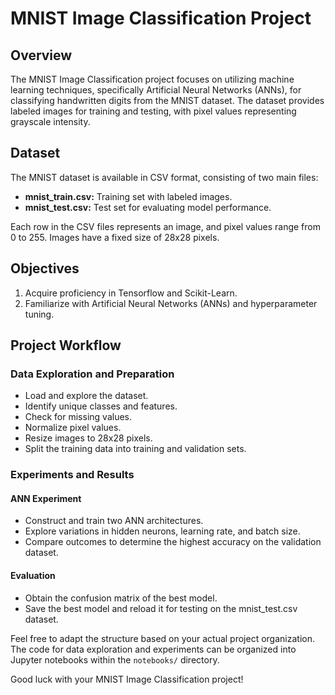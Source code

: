 # MNIST Image Classification Project

## Overview
The MNIST Image Classification project focuses on utilizing machine learning techniques, specifically Artificial Neural Networks (ANNs), for classifying handwritten digits from the MNIST dataset. The dataset provides labeled images for training and testing, with pixel values representing grayscale intensity.

## Dataset
The MNIST dataset is available in CSV format, consisting of two main files:
- **mnist_train.csv:** Training set with labeled images.
- **mnist_test.csv:** Test set for evaluating model performance.

Each row in the CSV files represents an image, and pixel values range from 0 to 255. Images have a fixed size of 28x28 pixels.

## Objectives
1. Acquire proficiency in Tensorflow and Scikit-Learn.
2. Familiarize with Artificial Neural Networks (ANNs) and hyperparameter tuning.

## Project Workflow

### Data Exploration and Preparation
- Load and explore the dataset.
- Identify unique classes and features.
- Check for missing values.
- Normalize pixel values.
- Resize images to 28x28 pixels.
- Split the training data into training and validation sets.

### Experiments and Results
#### ANN Experiment
- Construct and train two ANN architectures.
- Explore variations in hidden neurons, learning rate, and batch size.
- Compare outcomes to determine the highest accuracy on the validation dataset.

#### Evaluation
- Obtain the confusion matrix of the best model.
- Save the best model and reload it for testing on the mnist_test.csv dataset.

Feel free to adapt the structure based on your actual project organization. The code for data exploration and experiments can be organized into Jupyter notebooks within the `notebooks/` directory.

Good luck with your MNIST Image Classification project!

